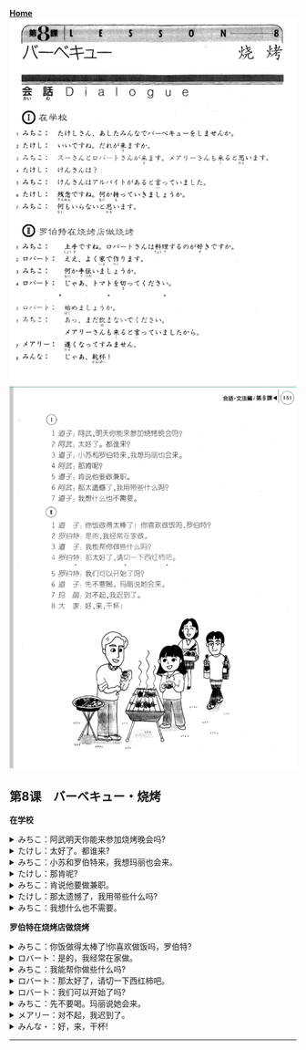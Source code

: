 **[Home](../Menu.md)**
![](src/08-1.PNG)
![](src/08-2.PNG)
## 第8课　バーベキュー・烧烤
**在学校**
<details>
<summary>
みちこ：阿武明天你能来参加烧烤晚会吗?</summary>

たけしさん、あしたみんなでバーベキューをしませんか。
</details>

<details>
<summary>
たけし：太好了。都谁来?</summary>

いいですね。誰が来ますか。
</details>

<details>
<summary>
みちこ：小苏和罗伯特来，我想玛丽也会来。</summary>

スーさんとロバートさんが来ます。メアリーさんも来ると思います。
</details>

<details>
<summary>
たけし：那肯呢?</summary>

けんさんは？
</details>

<details>
<summary>
みちこ：肯说他要做兼职。</summary>

けんさんはアルバイトがあると言っていました。
</details>

<details>
<summary>
たけし：那太遗憾了，我用带些什么吗?</summary>

残念ですね。何か持って行きましょうか。
</details>

<details>
<summary>
みちこ：我想什么也不需要。</summary>

何もいらないと思います。
</details>

**罗伯特在烧烤店做烧烤**
<details>
<summary>
みちこ：你饭做得太棒了!你喜欢做饭吗，罗伯特?</summary>

上手ですね。ロバートさんは料理するのが好きですか。
</details>

<details>
<summary>
ロバート：是的，我经常在家做。</summary>

ええ、よく家で作ります。
</details>

<details>
<summary>
みちこ：我能帮你做些什么吗?</summary>

何か手伝いましょうか。
</details>

<details>
<summary>
ロバート：那太好了，请切一下西红柿吧。</summary>

じゃあ、トマトを切ったください。
</details>

<details>
<summary>
ロバート：我们可以开始了吗?</summary>

始めましょうか。
</details>

<details>
<summary>
みちこ：先不要喝。玛丽说她会来。</summary>

あっ、まだ飲まないでください。メアリーさんも来ると言っていましたから。
</details>

<details>
<summary>
メアリー：对不起，我迟到了。</summary>

遅くなってすみません。
</details>

<details>
<summary>
みんな・：好，来，干杯!</summary>

じゃあ、乾杯！
</details>

---
